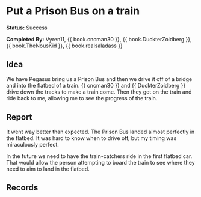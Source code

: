 <script src="linkConversion.js"></script>
# Put a Prison Bus on a train

**Status:** Success

**Completed By:** <span>Vyren11</span>, {{ book.cncman30 }}, {{ book.DuckterZoidberg }}, {{ book.TheNousKid }}, {{ book.realsaladass }}

## Idea
We have Pegasus bring us a Prison Bus and then we drive it off of a bridge and into the flatbed of a train. {{ cncman30 }} and {{ DuckterZoidberg }} drive down the tracks to make a train come. Then they get on the train and ride back to me, allowing me to see the progress of the train. 

## Report
It went way better than expected. The Prison Bus landed almost perfectly in the flatbed. It was hard to know when to drive off, but my timing was miraculously perfect. 

In the future we need to have the train-catchers ride in the first flatbed car. That would allow the person attempting to board the train to see where they need to aim to land in the flatbed. 

## Records
<!-- add footage from the Rockstar Editor and/or some photos from Snapmatic -->

<!--
<div class="img">
  <a target="_blank" href="fjords.jpg">
    <img src="fjords.jpg" alt="Fjords" width="300" height="200">
  </a>
  <div class="desc">Add a description of the image here</div>
</div>

<div class="img">
  <a target="_blank" href="forest.jpg">
    <img src="forest.jpg" alt="Forest" width="300" height="200">
  </a>
  <div class="desc">Add a description of the image here</div>
</div>

<div class="img">
  <a target="_blank" href="lights.jpg">
    <img src="lights.jpg" alt="Northern Lights" width="300" height="200">
  </a>
  <div class="desc">Add a description of the image here</div>
</div>

<div class="img">
  <a target="_blank" href="mountains.jpg">
    <img src="mountains.jpg" alt="Mountains" width="300" height="200">
  </a>
  <div class="desc">Add a description of the image here</div>
</div>
-->